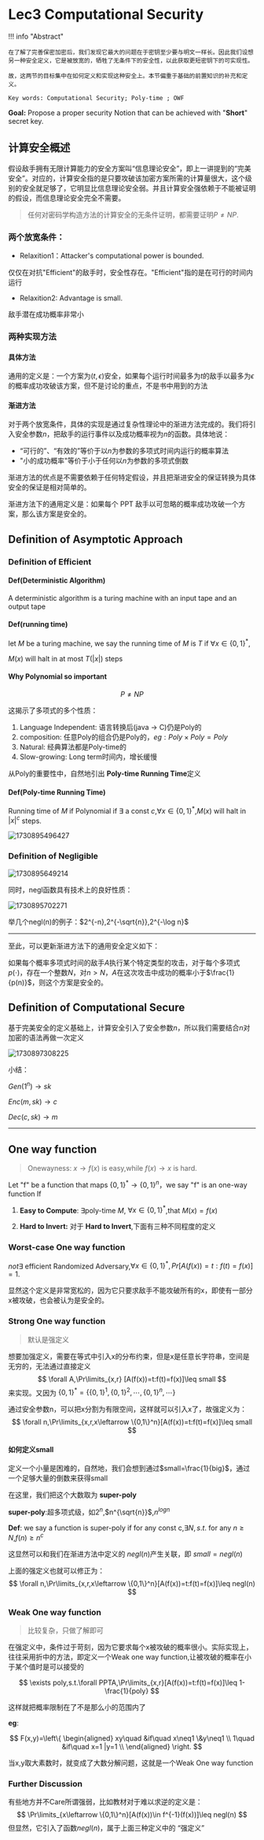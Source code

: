 # Lec3 Computational Security

!!! info "Abstract"

    在了解了完善保密加密后，我们发现它最大的问题在于密钥至少要与明文一样长。因此我们设想另一种安全定义，它是被放宽的，牺牲了无条件下的安全性，以此获取更短密钥下的可实现性。

    故，这两节的目标集中在如何定义和实现这种安全上。本节偏重于基础的前置知识的补充和定义。
    
    Key words: Computational Security; Poly-time ; OWF

**Goal:** Propose a proper security Notion that can be achieved with "**Short**" secret key.

## 计算安全概述

假设敌手拥有无限计算能力的安全方案叫“信息理论安全”，即上一讲提到的“完美安全”。对应的，计算安全指的是只要攻破该加密方案所需的计算量很大，这个级别的安全就足够了，它明显比信息理论安全弱。并且计算安全强依赖于不能被证明的假设，而信息理论安全完全不需要。

> 任何对密码学构造方法的计算安全的无条件证明，都需要证明$P\neq NP$.

### 两个放宽条件：

+ Relaxition1：Attacker's computational power is bounded.

仅仅在对抗"Efficient"的敌手时，安全性存在。"Efficient"指的是在可行的时间内运行

+ Relaxition2:   Advantage is small.

敌手潜在成功概率非常小

### 两种实现方法

#### 具体方法

通用的定义是：一个方案为$(t,\epsilon)$安全，如果每个运行时间最多为$t$的敌手以最多为$\epsilon$的概率成功攻破该方案，但不是讨论的重点，不是书中用到的方法

#### 渐进方法

对于两个放宽条件，具体的实现是通过复杂性理论中的渐进方法完成的。我们将引入安全参数$n$，把敌手的运行事件以及成功概率视为$n$的函数。具体地说：

- “可行的”、“有效的”等价于以$n$为参数的多项式时间内运行的概率算法
- "小的成功概率"等价于小于任何以$n$为参数的多项式倒数

渐进方法的优点是不需要依赖于任何特定假设，并且把渐进安全的保证转换为具体安全的保证是相对简单的。

渐进方法下的通用定义是：如果每个 PPT 敌手以可忽略的概率成功攻破一个方案，那么该方案是安全的。



## Definition of Asymptotic Approach 

### Definition of Efficient

#### Def(Deterministic Algorithm)

A deterministic algorithm is a turing machine with an input tape and an output tape

#### Def(running time)

let $M$ be a turing machine, we say the running time of $M$ is $T$ if  $\forall x\in \{ 0,1 \}^{*}$,

$M(x$) will halt in at most $T(\lvert x\rvert)$ steps

#### Why Polynomial so important

$$
P \neq NP
$$

这揭示了多项式的多个性质：

1. Language Independent: 语言转换后(java -> C)仍是Poly的
2. composition: 任意Poly的组合仍是Poly的，$eg: Poly \times Poly = Poly$
3. Natural: 经典算法都是Poly-time的
4. Slow-growing: Long term时间内，增长缓慢

从Poly的重要性中，自然地引出 **Poly-time Running Time**定义

#### Def(Poly-time Running Time)

Running time of $M$ if Polynomial if $\exists$ a const $c$,$\forall x\in \{0,1\}^*$,$M(x)$ will halt in $\lvert x \rvert^c$ steps.

![1730895496427](./Lec3.assets/1730895496427.png)

### Definition of Negligible

![1730895649214](./Lec3.assets/1730895649214.png)

同时，negl函数具有技术上的良好性质：

![1730895702271](./Lec3.assets/1730895702271.png)

举几个negl(n)的例子：$2^{-n},2^{-\sqrt{n}},2^{-\log n}$

---



至此，可以更新渐进方法下的通用安全定义如下：

如果每个概率多项式时间的敌手$A$执行某个特定类型的攻击，对于每个多项式$p(\cdot)$，存在一个整数$N$，对$n> N$，$A$在这次攻击中成功的概率小于$\frac{1}{p(n)}$，则这个方案是安全的。

## Definition of Computational Secure

基于完美安全的定义基础上，计算安全引入了安全参数$n$，所以我们需要结合$n$对加密的语法再做一次定义

![1730897308225](./Lec3.assets/1730897308225.png)

小结：

$Gen(1^n)\rightarrow sk$

$Enc(m,sk)\rightarrow c$

$Dec(c,sk)\rightarrow m$

---



## One way function

> Onewayness: $x \rightarrow f(x)$ is easy,while $f(x) \rightarrow x$ is hard.

Let "f" be a function that maps $\{0,1\}^* \rightarrow \{0,1\}^n$，we say "f" is an one-way function If

1. **Easy to Compute**: $\exists$poly-time $M$, $\forall x\in \{0,1\}^*$,that $M(x) = f(x)$

2. **Hard to Invert:** 对于 **Hard to Invert**,下面有三种不同程度的定义

### Worst-case One way function

 $not\exists$ efficient Randomized Adversary,$\forall x\in \{0,1\}^*,Pr[A(f(x))=t:f(t)=f(x)]=1$.

显然这个定义是非常宽松的，因为它只要求敌手不能攻破所有的x，即使有一部分x被攻破，也会被认为是安全的。

### Strong One way function

> 默认是强定义

想要加强定义，需要在等式中引入x的分布约束，但是x是任意长字符串，空间是无穷的，无法通过直接定义
$$
\forall A,\Pr\limits_{x,r} [A(f(x))=t:f(t)=f(x)]\leq small 
$$
来实现。又因为   $\{0,1\}^*=\{\{0,1\}^1,\{0,1\}^2,\cdots ,\{0,1\}^n,\cdots\}$

通过安全参数n，可以把x分割为有限空间，这样就可以引入x了，故强定义为：
$$
\forall n,\Pr\limits_{x,r,x\leftarrow \{0,1\}^n}[A(f(x))=t:f(t)=f(x)]\leq small
$$

#### 如何定义small

定义一个小量是困难的，自然地，我们会想到通过$small=\frac{1}{big}$，通过一个足够大量的倒数来获得small

在这里，我们把这个大数取为 **super-poly**

**super-poly**:超多项式级，如$2^n$,$n^{\sqrt{n}}$,$n^{logn}$

**Def**: we say a function is super-poly if for any const c,$\exists N,s.t.$ for any $n\geq N$,$f(n)\geq n^c$

这显然可以和我们在渐进方法中定义的 $negl(n)$产生关联，即 $small = negl(n)$

上面的强定义也就可以修正为：
$$
\forall n,\Pr\limits_{x,r,x\leftarrow \{0,1\}^n}[A(f(x))=t:f(t)=f(x)]\leq negl(n)
$$

### Weak One way function

> 比较复杂，只做了解即可

在强定义中，条件过于苛刻，因为它要求每个x被攻破的概率很小。实际实现上，往往采用折中的方法，即定义一个Weak one way function,让被攻破的概率在小于某个值时是可以接受的

$$
\exists poly,s.t.\forall PPTA,\Pr\limits_{x,r}[A(f(x))=t:f(t)=f(x)]\leq 1-\frac{1}{poly}
$$

这样就把概率限制在了不是那么小的范围内了

**eg**:


$$
F(x,y)=\left\{
\begin{aligned}
xy\quad &if\quad x\neq1 \&y\neq1  \\
1\quad &if\quad x=1 |y=1 \\
\end{aligned}
\right.
$$

当x,y取大素数时，就变成了大数分解问题，这就是一个Weak One way function

### Further Discussion

有些地方并不Care所谓强弱，比如教材对于难以求逆的定义是：
$$
\Pr\limits_{x\leftarrow \{0,1\}^n}[A(f(x))\in f^{-1}(f(x))]\leq negl(n)
$$
但显然，它引入了函数$negl(n)$，属于上面三种定义中的 “强定义”